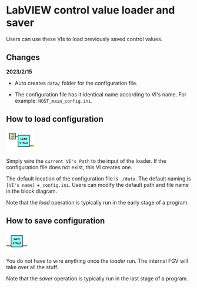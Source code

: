 # LabVIEW control value loader and saver

Users can use these VIs to load previously saved control values.

## Changes

**2023/2/15**

- Auto creates `data/` folder for the configuration file.

- The configuration file has it identical name according to VI's name. For example: `HOST_main_config.ini`. 

## How to load configuration

![](./images/load.png)

Simply wire the `current VI's Path` to the input of the loader. If the configuration file does not exist, this VI creates one. 

The default location of the configuration file is `./data`. The default naming is  `[VI's name]` +`_config.ini`. Users can modify the default path and file name in the block diagram. 

Note that the *load* operation is typically run in the early stage of a program. 

## How to save configuration

![](./images/save.png)

You do not have to wire anything once the *loader* run. The internal FGV will take over all the stuff.

Note that the *saver* operation is typically run in the last stage of a program. 
